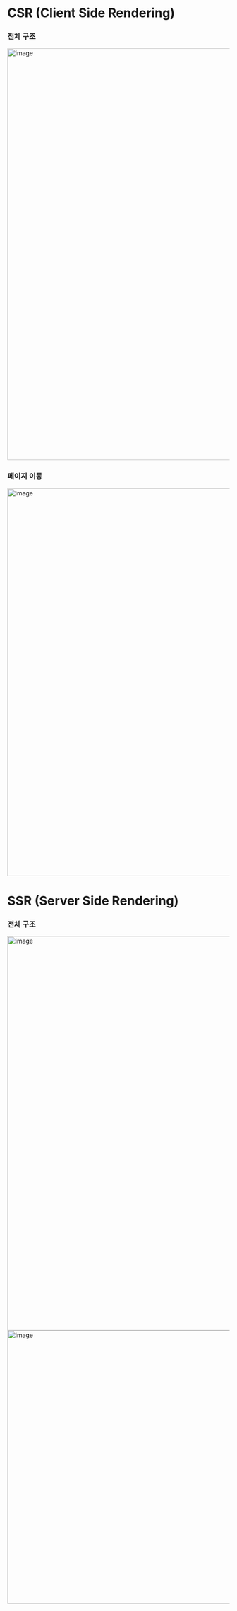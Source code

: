 # CSR (Client Side Rendering)

### 전체 구조
<img width="1796" height="931" alt="image" src="https://github.com/user-attachments/assets/6ff5f597-baf9-4405-b34e-f345d5d7bb33" />


### 페이지 이동
<img width="1123" height="876" alt="image" src="https://github.com/user-attachments/assets/6f6e52f1-4f40-4326-8cf4-b1933bb90ca2" />


# SSR (Server Side Rendering)

### 전체 구조
<img width="1685" height="891" alt="image" src="https://github.com/user-attachments/assets/924b0ee9-7f14-4036-bb07-601a5d0322f1" />

<img width="1130" height="618" alt="image" src="https://github.com/user-attachments/assets/84c69e93-d0a8-48c4-9928-48edfec9d3cc" />
